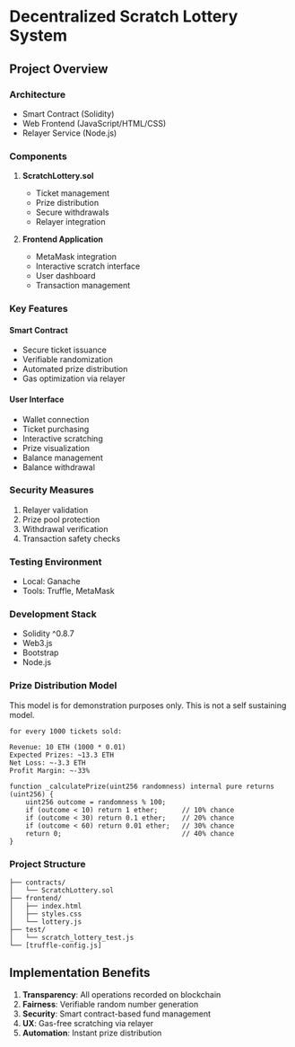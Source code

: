 # Decentralized Scratch Lottery System

## Project Overview

### Architecture
- Smart Contract (Solidity)
- Web Frontend (JavaScript/HTML/CSS)
- Relayer Service (Node.js)

### Components
1. **ScratchLottery.sol**
   - Ticket management
   - Prize distribution
   - Secure withdrawals
   - Relayer integration

2. **Frontend Application**
   - MetaMask integration
   - Interactive scratch interface
   - User dashboard
   - Transaction management

### Key Features

#### Smart Contract
- Secure ticket issuance
- Verifiable randomization
- Automated prize distribution
- Gas optimization via relayer

#### User Interface
- Wallet connection
- Ticket purchasing
- Interactive scratching
- Prize visualization
- Balance management
- Balance withdrawal

### Security Measures
1. Relayer validation
2. Prize pool protection
3. Withdrawal verification
4. Transaction safety checks

### Testing Environment
- Local: Ganache
- Tools: Truffle, MetaMask

### Development Stack
- Solidity ^0.8.7
- Web3.js
- Bootstrap
- Node.js

### Prize Distribution Model
This model is for demonstration purposes only.
This is not a self sustaining model. 

```
for every 1000 tickets sold:

Revenue: 10 ETH (1000 * 0.01)
Expected Prizes: ~13.3 ETH
Net Loss: ~-3.3 ETH
Profit Margin: ~-33%
```
```solidity
function _calculatePrize(uint256 randomness) internal pure returns (uint256) {
    uint256 outcome = randomness % 100;
    if (outcome < 10) return 1 ether;      // 10% chance
    if (outcome < 30) return 0.1 ether;    // 20% chance
    if (outcome < 60) return 0.01 ether;   // 30% chance
    return 0;                              // 40% chance
}
```
### Project Structure

```scratch-lottery/
├── contracts/
│   └── ScratchLottery.sol
├── frontend/
│   ├── index.html
│   ├── styles.css
│   └── lottery.js
├── test/
│   └── scratch_lottery_test.js
└── [truffle-config.js]
```

## Implementation Benefits

1. **Transparency**: All operations recorded on blockchain
2. **Fairness**: Verifiable random number generation
3. **Security**: Smart contract-based fund management
4. **UX**: Gas-free scratching via relayer
5. **Automation**: Instant prize distribution